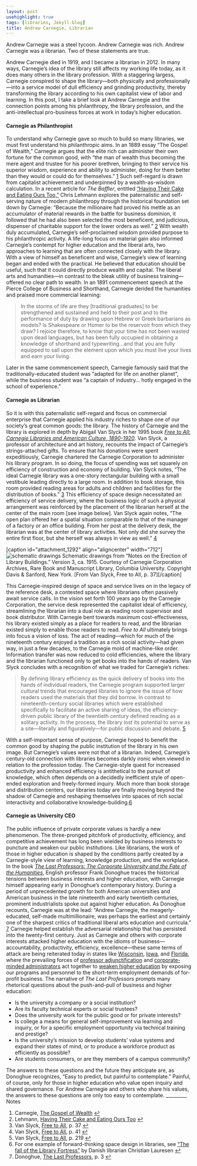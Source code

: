 ```yaml
---
layout: post
usehighlight: true
tags: [libraries, Jekyll-blog]
title: Andrew Carnegie, Librarian
---
```


Andrew Carnegie was a steel tycoon. Andrew Carnegie was rich. Andrew Carnegie was a librarian. Two of these statements are true.

Andrew Carnegie died in 1919, and I became a librarian in 2012. In many ways, Carnegie’s idea of the library still affects my working life today, as it does many others in the library profession. With a staggering largess, Carnegie conspired to shape the library—both physically and professionally—into a service model of dull efficiency and grinding productivity, thereby transforming the library according to his own capitalist view of labor and learning. In this post, I take a brief look at Andrew Carnegie and the connection points among his philanthropy, the library profession, and the anti-intellectual pro-business forces at work in today’s higher education.

#### Carnegie as Philanthropist

To understand why Carnegie gave so much to build so many libraries, we must first understand his philanthropic aims. In an 1889 essay “The Gospel of Wealth,” Carnegie argues that the elite rich can administer their own fortune for the common good, with “the man of wealth thus becoming the mere agent and trustee for his poorer brethren, bringing to their service his superior wisdom, experience and ability to administer, doing for them better than they would or could do for themselves.” [1](#fn-1243-1) Such self-regard is drawn from capitalist achievement and underpinned by a wealth-as-wisdom calculation. In a recent article for _The Baffler_, entitled [“Having Their Cake and Eating Ours Too,”](http://thebaffler.com/salvos/cake-eating) Chris Lehmann explores the paternalistic and self-serving nature of modern philanthropy through the historical foundation set down by Carnegie: “Because the millionaire had proved his mettle as an accumulator of material rewards in the battle for business dominion, it followed that he had also been selected the most beneficent, and judicious, dispenser of charitable support for the lower orders as well.” [2](#fn-1243-2) With wealth duly accumulated, Carnegie’s self-proclaimed wisdom provided purpose to his philanthropic activity. A life-long focus on material gain also informed Carnegie’s contempt for higher education and the liberal arts, two approaches to learning that are often connected closely with the library. With a view of himself as beneficent and wise, Carnegie’s view of learning began and ended with the practical. He believed that education should be useful, such that it could directly produce wealth and capital. The liberal arts and humanities—in contrast to the bleak utility of business training—offered no clear path to wealth. In an 1891 commencement speech at the Pierce College of Business and Shorthand, Carnegie derided the humanities and praised more commercial learning:

> In the storms of life are they \[traditional graduates\] to be strengthened and sustained and held to their post and to the performance of duty by drawing upon Hebrew or Greek barbarians as models? Is Shakespeare or Homer to be the reservoir from which they draw? I rejoice therefore, to know that your time has not been wasted upon dead languages, but has been fully occupied in obtaining a knowledge of shorthand and typewriting…and that you are fully equipped to sail upon the element upon which you must live your lives and earn your living.

Later in the same commencement speech, Carnegie famously said that the traditionally-educated student was “adapted for life on another planet”, while the business student was “a captain of industry… hotly engaged in the school of experience.”

#### Carnegie as Librarian

So it is with this paternalistic self-regard and focus on commercial enterprise that Carnegie applied his industry riches to shape one of our society’s great common goods: the library. The history of Carnegie and the library is explored in depth by Abigail Van Slyck in her 1995 book [_Free to All: Carnegie Libraries and American Culture, 1890-1920_](http://press.uchicago.edu/ucp/books/book/chicago/F/bo3622287.html). Van Slyck, a professor of architecture and art history, recounts the impact of Carnegie’s strings-attached gifts. To ensure that his donations were spent expeditiously, Carnegie chartered the Carnegie Corporation to administer his library program. In so doing, the focus of spending was set squarely on efficiency of construction and economy of building. Van Slyck notes, “The ideal Carnegie library was a one-story rectangular building with a small vestibule leading directly to a large room. In addition to book storage, this room provided reading areas for adults and children and facilities for the distribution of books.” [3](#fn-1243-3) This efficiency of space design necessitated an efficiency of service delivery, where the business logic of such a physical arrangement was reinforced by the placement of the librarian herself at the center of the main room \[see image below\]. Van Slyck again notes, “The open plan offered her a spatial situation comparable to that of the manager of a factory or an office building. From her post at the delivery desk, the librarian was at the center of library activities. Not only did she survey the entire first floor, but she herself was always in view as well.” [4](#fn-1243-4)

\[caption id="attachment\_1292" align="aligncenter" width="712"\]![schematic drawings](https://scottwhyoung.com/wp-content/uploads/2015/10/notes-on-the-erection-of-library-buildings-712x1024.jpg) Schematic drawings from “Notes on the Erection of Library Buildings.” Version 3, ca. 1915. Courtesy of Carnegie Corporation Archives, Rare Book and Manuscript Library, Columbia University. Copyright Davis & Sanford, New York. \[From Van Slyck, Free to All, p. 37\]\[/caption\]

This Carnegie-inspired design of space and service lives on in the legacy of the reference desk, a contested space where librarians often passively await service calls. In the vision set forth 100 years ago by the Carnegie Corporation, the service desk represented the capitalist ideal of efficiency, streamlining the librarian into a dual role as reading room supervisor and book distributor. With Carnegie bent towards maximum cost-effectiveness, his library existed simply as a place for readers to read, and the librarian existed simply to enable those readers to read. _Free to All_ ultimately brings into focus a vision of loss. The act of reading—which for much of the nineteenth century enjoyed a tradition as a rich social activity—had given way, in just a few decades, to the Carnegie mold of machine-like order. Information transfer was now reduced to cold efficiencies, where the library and the librarian functioned only to get books into the hands of readers. Van Slyck concludes with a recognition of what we traded for Carnegie’s riches:

> By defining library efficiency as the quick delivery of books into the hands of individual readers, the Carnegie program supported larger cultural trends that encouraged libraries to ignore the issue of how readers used the materials that they did borrow. In contrast to nineteenth-century social libraries which were established specifically to facilitate an active sharing of ideas, the efficiency-driven public library of the twentieth century defined reading as a solitary activity. In the process, the library lost its potential to serve as a site—literally and figuratively—for public discussion and debate. [5](#fn-1243-5)

With a self-important sense of purpose, Carnegie hoped to benefit the common good by shaping the public institution of the library in his own image. But Carnegie’s values were not that of a librarian. Indeed, Carnegie’s century-old connection with libraries becomes darkly ironic when viewed in relation to the profession today. The Carnegie-style quest for increased productivity and enhanced efficiency is antithetical to the pursuit of knowledge, which often depends on a decidedly inefficient style of open-ended exploration and freely-formed inquiry. Much more than book storage and distribution centers, our libraries today are finally moving beyond the shadow of Carnegie and reshaping themselves into spaces of rich social interactivity and collaborative knowledge-building.[6](#fn-1243-6)

#### Carnegie as University CEO

The public influence of private corporate values is hardly a new phenomenon. The three-pronged pitchfork of productivity, efficiency, and competitive achievement has long been wielded by business interests to puncture and weaken our public institutions. Like librarians, the work of those in higher education is shaped by the conditions partly created by a Carnegie-style view of learning, knowledge production, and the workplace. In the book [_The Last Professors: The Corporate University and the Fate of the Humanities_](https://www.fordhampress.com/9780823279135/the-last-professors/), English professor Frank Donoghue traces the historical tensions between business interests and higher education, with Carnegie himself appearing early in Donoghue’s contemporary history. During a period of unprecedented growth for both American universities and American business in the late nineteenth and early twentieth centuries, prominent industrialists spoke out against higher education. As Donoghue recounts, Carnegie was at the lead: “Andrew Carnegie, the meagerly-educated, self-made multimillionaire, was perhaps the earliest and certainly one of the sharpest critics of traditional liberal arts education and curricula.” [7](#fn-1243-7) Carnegie helped establish the adversarial relationship that has persisted into the twenty-first century. Just as Carnegie and others with corporate interests attacked higher education with the idioms of business—accountability, productivity, efficiency, excellence—these same terms of attack are being reiterated today in states like [Wisconsin](http://cloakinginequity.com/2015/06/04/whats-gone-wrong-in-wisconsin/), [Iowa](https://web.archive.org/web/20190309050245/http://wiscape.wisc.edu/wiscape/home/blog/wiscape-blog/2015/09/28/what-happened-with-that-presidential-search-in-iowa), and [Florida](https://www.insidehighered.com/news/2015/09/24/state-college-florida-eliminates-continuous-contracts-puts-all-faculty-members-one), where the prevailing forces of [professor adjunctification](https://web.archive.org/web/20160708075814/https://chroniclevitae.com/news/762-the-adjunct-crisis-is-everyone-s-problem) and [corporate-minded administrators](https://web.archive.org/web/20201108090550/https://www.chronicle.com/article/in-missouri-the-downfall-of-a-business-minded-president/) act together to [weaken higher education](http://aaup.org/article/president-what%E2%80%99s-new-about-today%E2%80%99s-corporate-university) by exposing our programs and personnel to the short-term employment demands of for-profit business. The narrative of _The Last Professors_ prompts many rhetorical questions about the push-and-pull of business and higher education:

*   Is the university a company or a social institution?
*   Are its faculty technical experts or social trustees?
*   Does the university work for the public good or for private interests?
*   Is college a means for general self-improvement via learning and inquiry, or for a specific employment opportunity via technical training and prestige?
*   Is the university’s mission to develop students’ value systems and expand their states of mind, or to produce a workforce product as efficiently as possible?
*   Are students consumers, or are they members of a campus community?

The answers to these questions and the future they anticipate are, as Donoghue recognizes, “Easy to predict, but painful to contemplate.” Painful, of course, only for those in higher education who value open inquiry and shared governance. For Andrew Carnegie and others who share his values, the answers to these questions are only too easy to contemplate. \_\_\_\_\_\_\_\_\_ Notes

1.  Carnegie, [The Gospel of Wealth](https://www.swarthmore.edu/SocSci/rbannis1/AIH19th/Carnegie.html) [↩](#fnref-1243-1)
2.  Lehmann, [Having Their Cake and Eating Ours Too](http://thebaffler.com/salvos/cake-eating) [↩](#fnref-1243-2)
3.  Van Slyck, [Free to All](http://press.uchicago.edu/ucp/books/book/chicago/F/bo3622287.html), p. 37 [↩](#fnref-1243-3)
4.  Van Slyck, [Free to All](http://press.uchicago.edu/ucp/books/book/chicago/F/bo3622287.html), p. 41 [↩](#fnref-1243-4)
5.  Van Slyck, [Free to All](http://press.uchicago.edu/ucp/books/book/chicago/F/bo3622287.html), p. 219 [↩](#fnref-1243-5)
6.  For one example of forward-thinking space design in libraries, see [“The fall of the Library Fortress”](http://christianlauersen.net/2015/08/11/the-fall-of-the-library-fortress/) by Danish librarian Christian Lauresen [↩](#fnref-1243-6)
7.  Donoghue, [The Last Professors](https://www.fordhampress.com/9780823279135/the-last-professors/), p. 3 [↩](#fnref-1243-7)
